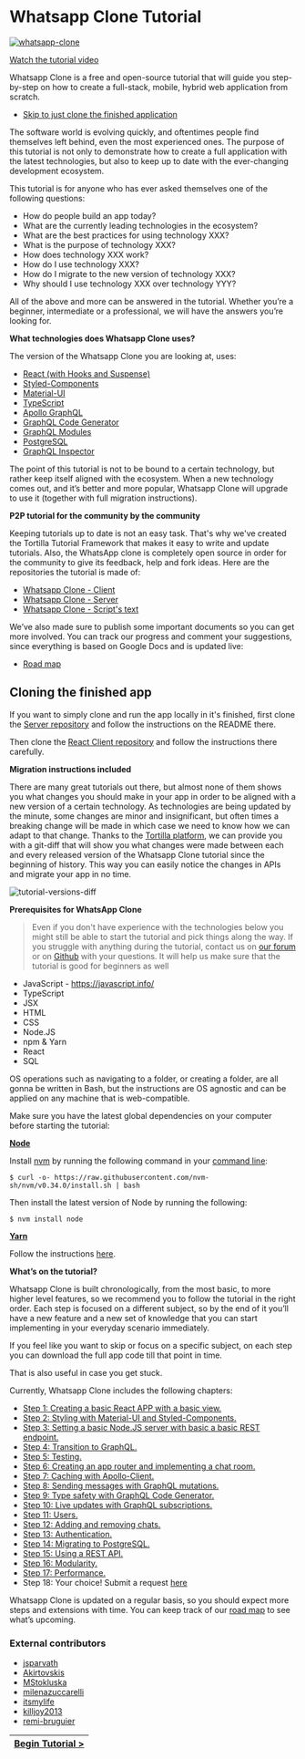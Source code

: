 # Whatsapp Clone Tutorial

[//]: # (head-end)


[![whatsapp-clone](https://user-images.githubusercontent.com/25294569/64722192-a4885a00-d4d6-11e9-960d-8a9bae6b26de.gif)](https://github.com/Urigo/WhatsApp-Clone-Tutorial)

[Watch the tutorial video](https://www.youtube.com/watch?v=omsHNP4Vjhc)

Whatsapp Clone is a free and open-source tutorial that will guide you step-by-step on how to create a full-stack,
mobile, hybrid web application from scratch.

- [Skip to just clone the finished application](#cloning-the-finished-app)

The software world is evolving quickly, and oftentimes people find themselves left behind, even the most experienced ones.
The purpose of this tutorial is not only to demonstrate how to create a full application with the latest technologies, but also
to keep up to date with the ever-changing development ecosystem.

This tutorial is for anyone who has ever asked themselves one of the following questions:

- How do people build an app today?
- What are the currently leading technologies in the ecosystem?
- What are the best practices for using technology XXX?
- What is the purpose of technology XXX?
- How does technology XXX work?
- How do I use technology XXX?
- How do I migrate to the new version of technology XXX?
- Why should I use technology XXX over technology YYY?

All of the above and more can be answered in the tutorial. Whether you’re a beginner, intermediate or a professional,
we will have the answers you’re looking for.

**What technologies does Whatsapp Clone uses?**

The version of the Whatsapp Clone you are looking at, uses:

- [React (with Hooks and Suspense)](http://react.com)
- [Styled-Components](https://styled-components.com)
- [Material-UI](https://material-ui.com)
- [TypeScript](https://typescriptlang.org)
- [Apollo GraphQL](https://www.apollographql.com)
- [GraphQL Code Generator](http://graphql-code-generator.com)
- [GraphQL Modules](https://graphql-modules.com)
- [PostgreSQL](https://www.postgresql.org/)
- [GraphQL Inspector](https://graphql-inspector.com/)

The point of this tutorial is not to be bound to a certain technology, but rather keep itself aligned with the ecosystem.
When a new technology comes out, and it’s better and more popular, Whatsapp Clone will upgrade to use it (together with full migration instructions).

**P2P tutorial for the community by the community**

Keeping tutorials up to date is not an easy task.
That's why we've created the Tortilla Tutorial Framework that makes it easy to write and update tutorials.
Also, the WhatsApp clone is completely open source in order for the community to give its feedback, help and fork ideas.
Here are the repositories the tutorial is made of:

- [Whatsapp Clone - Client](https://github.com/Urigo/WhatsApp-Clone-Client-React)
- [Whatsapp Clone - Server](https://github.com/Urigo/WhatsApp-Clone-server)
- [Whatsapp Clone - Script's text](https://github.com/Urigo/WhatsApp-Clone-Tutorial)

We’ve also made sure to publish some important documents so you can get more involved.
You can track our progress and comment your suggestions, since everything is based on Google Docs and is updated live:

- [Road map](https://docs.google.com/document/d/1p2Zio6Js2eoFfHs9CjIMF6jTuNyD4eQEHlgEAKhAqM8/edit?usp=sharing)

## Cloning the finished app

If you want to simply clone and run the app locally in it's finished,
first clone the [Server repository](https://github.com/Urigo/WhatsApp-Clone-server) and follow the instructions on the README there.

Then clone the [React Client repository](https://github.com/Urigo/WhatsApp-Clone-Client-React) and follow the instructions there carefully.

**Migration instructions included**

There are many great tutorials out there, but almost none of them shows you what changes you should make in your app in order to be aligned with a new version of a certain technology.
As technologies are being updated by the minute, some changes are minor and insignificant,
but often times a breaking change will be made in which case we need to know how we can adapt to that change.
Thanks to the [Tortilla platform](https://tortilla.academy), we can provide you with a git-diff that will show you what changes were made between each and every released version of the Whatsapp Clone tutorial since the beginning of history.
This way you can easily notice the changes in APIs and migrate your app in no time.

![tutorial-versions-diff](https://user-images.githubusercontent.com/7648874/54142148-0f8ea080-4462-11e9-9522-ec9997b76169.png)

**Prerequisites for WhatsApp Clone**

> Even if you don't have experience with the technologies below you might still be able to start the tutorial and pick things along the way.
> If you struggle with anything during the tutorial, contact us on [our forum](https://discord.gg/xud7bH9) or on [Github](https://github.com/Urigo/WhatsApp-Clone-Tutorial/discussions) with your questions.
> It will help us make sure that the tutorial is good for beginners as well

- JavaScript - https://javascript.info/
- TypeScript
- JSX
- HTML
- CSS
- Node.JS
- npm & Yarn
- React
- SQL

OS operations such as navigating to a folder, or creating a folder, are all gonna be written in Bash, but the instructions are OS agnostic and can be applied on any machine that is web-compatible.

Make sure you have the latest global dependencies on your computer before starting the tutorial:

**[Node](https://nodejs.org/)**

Install [nvm](https://github.com/nvm-sh/nvm) by running the following command in your [command line](https://www.wikihow.com/Get-to-the-Command-Line-on-a-Mac):

    $ curl -o- https://raw.githubusercontent.com/nvm-sh/nvm/v0.34.0/install.sh | bash

Then install the latest version of Node by running the following:

    $ nvm install node

**[Yarn](https://yarnpkg.com)**

Follow the instructions [here](https://yarnpkg.com/en/docs/install#mac-stable).


**What’s on the tutorial?**

Whatsapp Clone is built chronologically, from the most basic, to more higher level features, so we recommend you to follow the tutorial in the right order.
Each step is focused on a different subject, so by the end of it you’ll have a new feature and a new set of knowledge that you can start implementing in your everyday scenario immediately.

If you feel like you want to skip or focus on a specific subject, on each step you can download the full app code till that point in time.

That is also useful in case you get stuck.

Currently, Whatsapp Clone includes the following chapters:

- [Step 1: Creating a basic React APP with a basic view.](https://github.com/Urigo/WhatsApp-Clone-Tutorial/blob/master/.tortilla/manuals/views/step1.md)
- [Step 2: Styling with Material-UI and Styled-Components.](https://github.com/Urigo/WhatsApp-Clone-Tutorial/blob/master/.tortilla/manuals/views/step2.md)
- [Step 3: Setting a basic Node.JS server with basic a basic REST endpoint.](https://github.com/Urigo/WhatsApp-Clone-Tutorial/blob/master/.tortilla/manuals/views/step3.md)
- [Step 4: Transition to GraphQL.](https://github.com/Urigo/WhatsApp-Clone-Tutorial/blob/master/.tortilla/manuals/views/step4.md)
- [Step 5: Testing.](https://github.com/Urigo/WhatsApp-Clone-Tutorial/blob/master/.tortilla/manuals/views/step5.md)
- [Step 6: Creating an app router and implementing a chat room.](https://github.com/Urigo/WhatsApp-Clone-Tutorial/blob/master/.tortilla/manuals/views/step6.md)
- [Step 7: Caching with Apollo-Client.](https://github.com/Urigo/WhatsApp-Clone-Tutorial/blob/master/.tortilla/manuals/views/step7.md)
- [Step 8: Sending messages with GraphQL mutations.](https://github.com/Urigo/WhatsApp-Clone-Tutorial/blob/master/.tortilla/manuals/views/step8.md)
- [Step 9: Type safety with GraphQL Code Generator.](https://github.com/Urigo/WhatsApp-Clone-Tutorial/blob/master/.tortilla/manuals/views/step9.md)
- [Step 10: Live updates with GraphQL subscriptions.](https://github.com/Urigo/WhatsApp-Clone-Tutorial/blob/master/.tortilla/manuals/views/step10.md)
- [Step 11: Users.](https://github.com/Urigo/WhatsApp-Clone-Tutorial/blob/master/.tortilla/manuals/views/step11.md)
- [Step 12: Adding and removing chats.](https://github.com/Urigo/WhatsApp-Clone-Tutorial/blob/master/.tortilla/manuals/views/step12.md)
- [Step 13: Authentication.](https://github.com/Urigo/WhatsApp-Clone-Tutorial/blob/master/.tortilla/manuals/views/step13.md)
- [Step 14: Migrating to PostgreSQL.](https://github.com/Urigo/WhatsApp-Clone-Tutorial/blob/master/.tortilla/manuals/views/step14.md)
- [Step 15: Using a REST API.](https://github.com/Urigo/WhatsApp-Clone-Tutorial/blob/master/.tortilla/manuals/views/step15.md)
- [Step 16: Modularity.](https://github.com/Urigo/WhatsApp-Clone-Tutorial/blob/master/.tortilla/manuals/views/step16.md)
- [Step 17: Performance.](https://github.com/Urigo/WhatsApp-Clone-Tutorial/blob/master/.tortilla/manuals/views/step17.md)
- Step 18: Your choice! Submit a request [here](https://github.com/Urigo/WhatsApp-Clone-Client-React/issues)

Whatsapp Clone is updated on a regular basis, so you should expect more steps and extensions with time.
You can keep track of our [road map](https://docs.google.com/document/d/1p2Zio6Js2eoFfHs9CjIMF6jTuNyD4eQEHlgEAKhAqM8/edit?usp=sharing) to see what’s upcoming.

### External contributors

* [jsparvath](https://github.com/jsparvath)
* [Akirtovskis](https://github.com/Akirtovskis)
* [MStokluska](https://github.com/MStokluska)
* [milenazuccarelli](https://github.com/milenazuccarelli)
* [itsmylife](https://github.com/itsmylife)
* [killjoy2013](https://github.com/killjoy2013)
* [remi-bruguier](https://github.com/remi-bruguier)


[//]: # (foot-start)

[{]: <helper> (navStep)

| [Begin Tutorial >](.tortilla/manuals/views/step1.md) |
|----------------------:|

[}]: #

